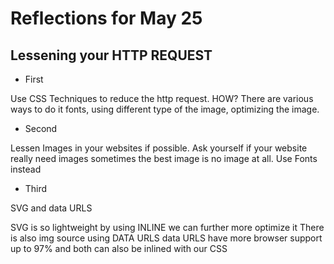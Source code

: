 # Reflections for May 25

## Lessening your HTTP REQUEST

* First

Use CSS Techniques to reduce the http request. HOW?
There are various ways to do it fonts, using different type of the image, optimizing the image.

* Second

Lessen Images in your websites if possible. Ask yourself if your website really need images
sometimes the best image is no image at all. Use Fonts instead

* Third

SVG and data URLS

SVG is so lightweight by using INLINE we can further more optimize it
There is also img source using DATA URLS
data URLS have more browser support up to 97%
and both can also be inlined with our CSS

